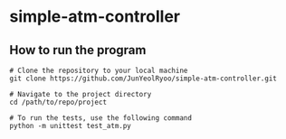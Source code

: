 # simple-atm-controller

## How to run the program
```
# Clone the repository to your local machine
git clone https://github.com/JunYeolRyoo/simple-atm-controller.git

# Navigate to the project directory 
cd /path/to/repo/project
 
# To run the tests, use the following command
python -m unittest test_atm.py
```
